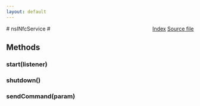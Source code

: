 ```yaml
---
layout: default
---
```

<div class='links' style='float:right'><a href="../index.html">Index</a>
<a href="http://dxr.mozilla.org/mozilla-central/source/dom/nfc/gonk/nsINfcService.idl">Source file</a>
</div>
# nsINfcService #

## Methods ##

### start(listener) ###

### shutdown() ###

### sendCommand(param) ###
